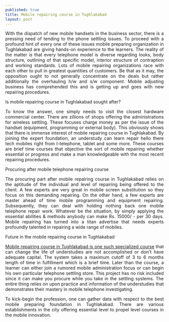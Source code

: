 ```yaml
---
published: true
title: Mobile repairing course in Tughlakabad 
layout: post
---
```

<p align="justify">With the dispatch of new mobile handsets in the business sector, there is a pressing need of tending to the phone settling issues. To proceed with a profound hint of every one of these issues mobile preparing organization in Tughlakabad are giving hands-on experience to the learners. The reality of the matter is that every telephone model is diverse regarding looks, body structure, outlining of that specific model, interior structure of contraption and working standards. Lots of mobile repairing organizations race with each other to pull in greatest quantities of customers. Be that as it may, the opposition ought to not generally concentrate on the deals but rather additionally the overhauling h/w and s/w component. Mobile adjusting business has comprehended this and is getting up and goes with new repairing procedures.</p>

Is mobile repairing course in Tughlakabad  sought after? 

<p align="justify">To know the answer, one simply needs to visit the closest hardware commercial center. There are zillions of shops offering the administrations for wireless settling. These focuses charge money as per the issue of the handset (equipment, programming or external body). This obviously shows that there is immense interest of mobile repairing course in Tughlakabad. By joining the expert foundation, an understudy can learn repair hello there tech mobiles right from I-telephone, tablet and some more. These courses are brief time courses that objective the sort of mobile repairing whether essential or progress and make a man knowledgeable with the most recent repairing procedures.</p>
 
Procuring after mobile telephone repairing course 

<p align="justify">The procuring part after mobile repairing course in Tughlakabad relies on the aptitude of the individual and level of repairing being offered to the client. A few experts are very great in mobile screen substitution so they focus on this demanding repairing. On the other hand, a few experts are master ahead of time mobile programming and equipment repairing. Subsequently, they can deal with holding nothing back one mobile telephone repair work. Whatever be the situation, by simply applying the essential abilities & methods anybody can make Rs. 15000/ - per 30 days. Mobile repairing has turned into a titan advertise that needs experts profoundly talented in repairing a wide range of mobiles. </p>

Future in the mobile repairing course in Tughlakabad

<p align="justify"><a href="http://www.hitechcourses.in/mobile-repairing-course-in-badarpur.html">Mobile repairing course in Tughlakabad is one such specialized course</a> that can change the life of understudies are not accomplished or don't have adequate capital. The system takes a maximum cutoff of 3 to 6 months length of time in fulfillment which is a brief time. Later than the course, a learner can either join a rumored mobile administration focus or can begin his own particular telephone settling store. This project has no risk included since it can make you procure while you take in the settling systems. The entire thing relies on upon practice and information of the understudies that demonstrates their mastery in mobile telephone investigating. </p>

<p align="justify">To kick-begin the profession, one can gather data with respect to the best mobile preparing foundation in Tughlakabad. There are various establishments in the city offering essential level to propel level courses in the mobile innovation.</p>
